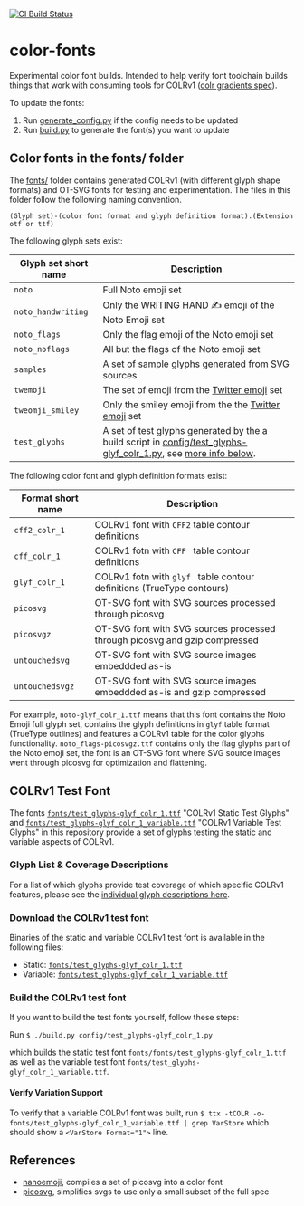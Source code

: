 [![CI Build Status](https://github.com/googlefonts/color-fonts/workflows/Continuous%20Test%20+%20Deploy/badge.svg)](https://github.com/googlefonts/color-fonts/actions/workflows/ci.yml?query=workflow%3ATest)

# color-fonts
Experimental color font builds. Intended to help verify font toolchain builds things that work with consuming tools for COLRv1 ([colr gradients spec](https://github.com/googlefonts/colr-gradients-spec/blob/main/colr-gradients-spec.md)).

To update the fonts:

1.  Run [generate_config.py](https://github.com/googlefonts/color-fonts/blob/main/generate_config.py) if the config needs to be updated
1.  Run [build.py](https://github.com/googlefonts/color-fonts/blob/main/build.py) to generate the font(s) you want to update

## Color fonts in the fonts/ folder

The [fonts/](fonts/) folder contains generated COLRv1 (with different glyph shape formats) and OT-SVG fonts for testing and experimentation. The files in this folder follow the following naming convention. 

```
(Glyph set)-(color font format and glyph definition format).(Extension otf or ttf)
```

The following glyph sets exist:

| Glyph set short name | Description |
|---|---|
| `noto` | Full Noto emoji set |
| `noto_handwriting` | Only the WRITING HAND ✍️ emoji  of the Noto Emoji set |
| `noto_flags` | Only the flag emoji of the Noto emoji set |
| `noto_noflags` | All but the flags of the Noto emoji set |
| `samples` | A set of sample glyphs generated from SVG sources |
| `twemoji` | The set of emoji from the [Twitter emoji](https://github.com/twitter/twemoji/) set |
| `tweomji_smiley` | Only the smiley emoji from the the [Twitter emoji](https://github.com/twitter/twemoji/) set |
| `test_glyphs` | A set of test glyphs generated by the a build script in [config/test_glyphs-glyf_colr_1.py](config/test_glyphs-glyf_colr_1.py), see [more info below](#colrv1-test-font). |

The following color font and glyph definition formats exist:

| Format short name | Description |
| -- | -- |
| `cff2_colr_1` | COLRv1 font with `CFF2` table contour definitions |
| `cff_colr_1` | COLRv1 fotn with `CFF ` table contour definitions |
| `glyf_colr_1` | COLRv1 fotn with `glyf ` table contour definitions (TrueType contours) |
| `picosvg` | OT-SVG font with SVG sources processed through picosvg |
| `picosvgz` | OT-SVG font with SVG sources processed through picosvg and gzip compressed |
| `untouchedsvg` | OT-SVG font with SVG source images embeddded as-is |
| `untouchedsvgz` | OT-SVG font with SVG source images embeddded as-is and gzip compressed |

For example, `noto-glyf_colr_1.ttf` means that this font contains the Noto Emoji
full glyph set, contains the glyph definitions in `glyf` table format (TrueType
outlines) and features a COLRv1 table for the color glyphs
functionality. `noto_flags-picosvgz.ttf` contains only the flag glyphs part of
the Noto emoji set, the font is an OT-SVG font where SVG source images went
through picosvg for optimization and flattening.

## COLRv1 Test Font

The fonts [`fonts/test_glyphs-glyf_colr_1.ttf`](fonts/test_glyphs-glyf_colr_1.ttf) "COLRv1 Static Test Glyphs" and
[`fonts/test_glyphs-glyf_colr_1_variable.ttf`](fonts/test_glyphs-glyf_colr_1_variable.ttf) "COLRv1 Variable Test Glyphs"
in this repository provide a set of glyphs testing the static and variable aspects of COLRv1.

### Glyph List & Coverage Descriptions

For a list of which glyphs provide test coverage of which specific COLRv1 features, please see the [individual glyph
descriptions here](glyph_descriptions.md).

### Download the COLRv1 test font

Binaries of the static and variable COLRv1 test font is available in the following files:
* Static: [`fonts/test_glyphs-glyf_colr_1.ttf`](fonts/test_glyphs-glyf_colr_1.ttf)
* Variable: [`fonts/test_glyphs-glyf_colr_1_variable.ttf`](fonts/test_glyphs-glyf_colr_1_variable.ttf)

### Build the COLRv1 test font

If you want to build the test fonts yourself, follow these steps:

Run
`$ ./build.py config/test_glyphs-glyf_colr_1.py`

which builds the static test font `fonts/fonts/test_glyphs-glyf_colr_1.ttf` as well as the variable test font
`fonts/test_glyphs-glyf_colr_1_variable.ttf`.

#### Verify Variation Support

To verify that a variable COLRv1 font was built, run
`$ ttx -tCOLR -o- fonts/test_glyphs-glyf_colr_1_variable.ttf | grep VarStore`
which should show a `<VarStore Format="1">` line.

## References

*   [nanoemoji](https://github.com/googlefonts/nanoemoji), compiles a set of picosvg into a color font 
*   [picosvg](https://github.com/googlefonts/picosvg), simplifies svgs to use only a small subset of the full spec
